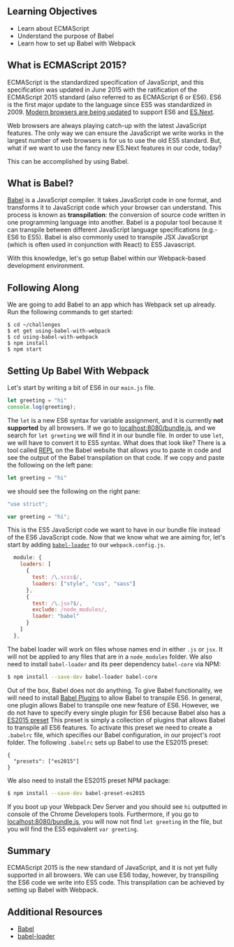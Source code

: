 ## Learning Objectives

* Learn about ECMAScript
* Understand the purpose of Babel
* Learn how to set up Babel with Webpack


## What is ECMAScript 2015?

ECMAScript is the standardized specification of JavaScript, and this
specification was updated in June 2015 with the ratification of the
ECMAScript 2015 standard (also referred to as ECMAScript 6 or ES6).
ES6 is the first major update to the language since ES5 was standardized in 2009.
[Modern browsers are being updated][browser-updates]
to support ES6 and
[ES.Next][javascript-versioning].

Web browsers are always playing catch-up with the latest JavaScript features.
The only way we can ensure the JavaScript we write works in the largest number of
web browsers is for us to use the old ES5 standard.
But, what if we want to use the fancy new ES.Next features in our code, today?

This can be accomplished by using Babel.


## What is Babel?

[Babel][babel-home] is a JavaScript compiler.
It takes JavaScript code in one format, and transforms it to JavaScript code
which your browser can understand.
This process is known as **transpilation**: the conversion of source code
written in one programming language into another.
Babel is a popular tool because it can transpile between different JavaScript
language specifications (e.g.- ES6 to ES5).
Babel is also commonly used to transpile JSX JavaScript (which is often used in
conjunction with React) to ES5 Javascript.

With this knowledge, let's go setup Babel within our Webpack-based development
environment.


## Following Along

We are going to add Babel to an app which has Webpack set up already.
Run the following commands to get started:

```no-highlight
$ cd ~/challenges
$ et get using-babel-with-webpack
$ cd using-babel-with-webpack
$ npm install
$ npm start
```

## Setting Up Babel With Webpack

Let's start by writing a bit of ES6 in our `main.js` file.

```javascript
let greeting = "hi"
console.log(greeting);
```

The `let` is a new ES6 syntax for variable assignment, and it is currently **not supported** by all browsers.
If we go to [localhost:8080/bundle.js](localhost:8080/bundle.js), and we search for `let greeting` we will find it in our bundle file.
In order to use `let`, we will have to convert it to ES5 syntax.
What does that look like?
There is a tool called [REPL][babel-repl] on the Babel website that allows you to paste in code and see the output of the Babel transpilation on that code.
If we copy and paste the following on the left pane:

```javascript
let greeting = "hi"
```

we should see the following on the right pane:

```javascript
"use strict";

var greeting = "hi";
```

This is the ES5 JavaScript code we want to have in our bundle file instead of the ES6 JavaScript code.
Now that we know what we are aiming for, let's start by adding [`babel-loader`][babel-loader] to our `webpack.config.js`.

```javascript
  module: {
    loaders: [
      {
        test: /\.scss$/,
        loaders: ["style", "css", "sass"]
      },
      {
        test: /\.jsx?$/,
        exclude: /node_modules/,
        loader: "babel"
      }
    ]
  },
```

The babel loader will work on files whose names end in either `.js` or `jsx`.
It will not be applied to any files that are in a `node_modules` folder.
We also need to install `babel-loader` and its peer dependency `babel-core` via NPM:

```sh
$ npm install --save-dev babel-loader babel-core
```

Out of the box, Babel does not do anything.
To give Babel functionality, we will need to install [Babel Plugins][babel-plugins] to allow Babel to transpile ES6.
In general, one plugin allows Babel to transpile one new feature of ES6.
However, we do not have to specify every single plugin for ES6 because Babel also has a [ES2015 preset][babel-preset-es2015]
This preset is simply a collection of plugins that allows Babel to transpile all ES6 features.
To activate this preset we need to create a `.babelrc` file, which specifies our Babel configuration, in our project's root folder.
The following `.babelrc` sets up Babel to use the ES2015 preset:

```
{
  "presets": ["es2015"]
}
```

We also need to install the ES2015 preset NPM package:

```sh
$ npm install --save-dev babel-preset-es2015
```

If you boot up your Webpack Dev Server and you should see `hi` outputted in console of the Chrome Developers tools.
Furthermore, if you go to [localhost:8080/bundle.js](localhost:8080/bundle.js), you will now not find `let greeting` in the file, but you will find the ES5 equivalent `var greeting`.

## Summary

ECMAScript 2015 is the new standard of JavaScript, and it is not yet fully supported in all browsers.
We can use ES6 today, however, by transpiling the ES6 code we write into ES5 code.
This transpilation can be achieved by setting up Babel with Webpack.

## Additional Resources

* [Babel][babel-home]
* [babel-loader][babel-loader]

[babel-home]: https://babeljs.io/
[babel-loader]: https://www.npmjs.com/package/babel-loader
[babel-plugins]: https://babeljs.io/docs/plugins/
[babel-preset-es2015]: http://babeljs.io/docs/plugins/preset-es2015/
[babel-repl]: https://babeljs.io/repl/
[browser-updates]: http://kangax.github.io/es5-compat-table/es6/
[javascript-versioning]: https://benmccormick.org/2015/09/14/es5-es6-es2016-es-next-whats-going-on-with-javascript-versioning/
